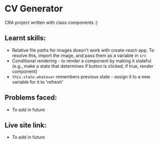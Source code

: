 # CV Generator
CRA project written with class components :)

## Learnt skills:
- Relative file paths for images doesn't work with create-react-app. To resolve this, import the image, and pass them as a variable in `src`
- Conditional rendering - to render a component by making it stateful (e.g., make a state that determines if button is clicked, if true, render component)
- `this.state.whatever` remembers previous state - assign it to a new variable for it to 'refresh' 

## Problems faced:
- To add in future

## Live site link:
- To add in future